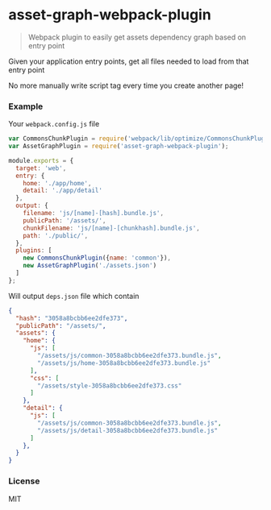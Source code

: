 # asset-graph-webpack-plugin

> Webpack plugin to easily get assets dependency graph based on entry point

Given your application entry points, get all files needed to load from that entry point

No more manually write script tag every time you create another page!

### Example

Your `webpack.config.js` file

```js
var CommonsChunkPlugin = require('webpack/lib/optimize/CommonsChunkPlugin');
var AssetGraphPlugin = require('asset-graph-webpack-plugin');

module.exports = {
  target: 'web',
  entry: {
    home: './app/home',
    detail: './app/detail'
  },
  output: {
    filename: 'js/[name]-[hash].bundle.js',
    publicPath: '/assets/',
    chunkFilename: 'js/[name]-[chunkhash].bundle.js',
    path: './public/',
  },
  plugins: [
    new CommonsChunkPlugin({name: 'common'}),
    new AssetGraphPlugin('./assets.json')
  ]
};
```

Will output `deps.json` file which contain

```json
{
  "hash": "3058a8bcbb6ee2dfe373",
  "publicPath": "/assets/",
  "assets": {
    "home": {
      "js": [
        "/assets/js/common-3058a8bcbb6ee2dfe373.bundle.js",
        "/assets/js/home-3058a8bcbb6ee2dfe373.bundle.js"
      ],
      "css": [
        "/assets/style-3058a8bcbb6ee2dfe373.css"
      ]
    },
    "detail": {
      "js": [
        "/assets/js/common-3058a8bcbb6ee2dfe373.bundle.js",
        "/assets/js/detail-3058a8bcbb6ee2dfe373.bundle.js"        
      ]
    },
  }
}
```

### License

MIT
